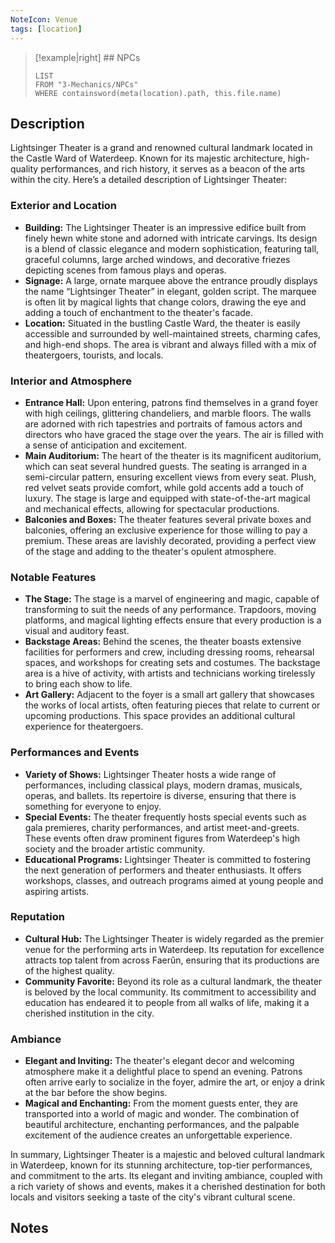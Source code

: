 ```yaml
---
NoteIcon: Venue
tags: [location]
---
```




> [!example|right]  ## NPCs
> ```dataview
> LIST
> FROM "3-Mechanics/NPCs"
> WHERE containsword(meta(location).path, this.file.name)
> ```

## Description
Lightsinger Theater is a grand and renowned cultural landmark located in the Castle Ward of Waterdeep. Known for its majestic architecture, high-quality performances, and rich history, it serves as a beacon of the arts within the city. Here’s a detailed description of Lightsinger Theater:

### Exterior and Location

- **Building:** The Lightsinger Theater is an impressive edifice built from finely hewn white stone and adorned with intricate carvings. Its design is a blend of classic elegance and modern sophistication, featuring tall, graceful columns, large arched windows, and decorative friezes depicting scenes from famous plays and operas.
- **Signage:** A large, ornate marquee above the entrance proudly displays the name “Lightsinger Theater” in elegant, golden script. The marquee is often lit by magical lights that change colors, drawing the eye and adding a touch of enchantment to the theater's facade.
- **Location:** Situated in the bustling Castle Ward, the theater is easily accessible and surrounded by well-maintained streets, charming cafes, and high-end shops. The area is vibrant and always filled with a mix of theatergoers, tourists, and locals.

### Interior and Atmosphere

- **Entrance Hall:** Upon entering, patrons find themselves in a grand foyer with high ceilings, glittering chandeliers, and marble floors. The walls are adorned with rich tapestries and portraits of famous actors and directors who have graced the stage over the years. The air is filled with a sense of anticipation and excitement.
- **Main Auditorium:** The heart of the theater is its magnificent auditorium, which can seat several hundred guests. The seating is arranged in a semi-circular pattern, ensuring excellent views from every seat. Plush, red velvet seats provide comfort, while gold accents add a touch of luxury. The stage is large and equipped with state-of-the-art magical and mechanical effects, allowing for spectacular productions.
- **Balconies and Boxes:** The theater features several private boxes and balconies, offering an exclusive experience for those willing to pay a premium. These areas are lavishly decorated, providing a perfect view of the stage and adding to the theater's opulent atmosphere.

### Notable Features

- **The Stage:** The stage is a marvel of engineering and magic, capable of transforming to suit the needs of any performance. Trapdoors, moving platforms, and magical lighting effects ensure that every production is a visual and auditory feast.
- **Backstage Areas:** Behind the scenes, the theater boasts extensive facilities for performers and crew, including dressing rooms, rehearsal spaces, and workshops for creating sets and costumes. The backstage area is a hive of activity, with artists and technicians working tirelessly to bring each show to life.
- **Art Gallery:** Adjacent to the foyer is a small art gallery that showcases the works of local artists, often featuring pieces that relate to current or upcoming productions. This space provides an additional cultural experience for theatergoers.

### Performances and Events

- **Variety of Shows:** Lightsinger Theater hosts a wide range of performances, including classical plays, modern dramas, musicals, operas, and ballets. Its repertoire is diverse, ensuring that there is something for everyone to enjoy.
- **Special Events:** The theater frequently hosts special events such as gala premieres, charity performances, and artist meet-and-greets. These events often draw prominent figures from Waterdeep's high society and the broader artistic community.
- **Educational Programs:** Lightsinger Theater is committed to fostering the next generation of performers and theater enthusiasts. It offers workshops, classes, and outreach programs aimed at young people and aspiring artists.

### Reputation

- **Cultural Hub:** The Lightsinger Theater is widely regarded as the premier venue for the performing arts in Waterdeep. Its reputation for excellence attracts top talent from across Faerûn, ensuring that its productions are of the highest quality.
- **Community Favorite:** Beyond its role as a cultural landmark, the theater is beloved by the local community. Its commitment to accessibility and education has endeared it to people from all walks of life, making it a cherished institution in the city.

### Ambiance

- **Elegant and Inviting:** The theater's elegant decor and welcoming atmosphere make it a delightful place to spend an evening. Patrons often arrive early to socialize in the foyer, admire the art, or enjoy a drink at the bar before the show begins.
- **Magical and Enchanting:** From the moment guests enter, they are transported into a world of magic and wonder. The combination of beautiful architecture, enchanting performances, and the palpable excitement of the audience creates an unforgettable experience.

In summary, Lightsinger Theater is a majestic and beloved cultural landmark in Waterdeep, known for its stunning architecture, top-tier performances, and commitment to the arts. Its elegant and inviting ambiance, coupled with a rich variety of shows and events, makes it a cherished destination for both locals and visitors seeking a taste of the city's vibrant cultural scene.

## Notes
